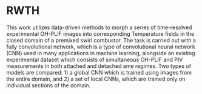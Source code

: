 # RWTH
This work utilizes data-driven methods to morph a series of time-resolved experimental
OH-PLIF images into corresponding Temperature fields in the closed domain
of a premixed swirl combustor. The task is carried out with a fully convolutional network,
which is a type of convolutional neural network (CNN) used in many applications in machine
learning, alongside an existing experimental dataset which consists of simultaneous OH-PLIF
and PIV measurements in both attached and detached 
ame regimes. Two types of models
are compared: 1) a global CNN which is trained using images from the entire domain, and 2)
a set of local CNNs, which are trained only on individual sections of the domain.

